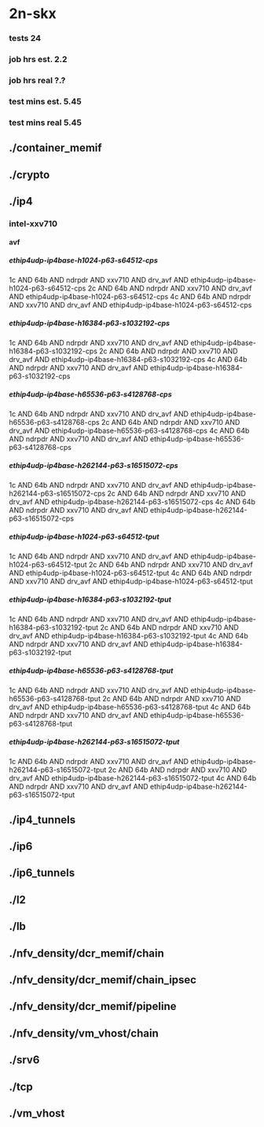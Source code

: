 # 2n-skx
### tests 24
### job hrs est. 2.2
### job hrs real ?.?
### test mins est. 5.45
### test mins real 5.45
## ./container_memif
## ./crypto
## ./ip4
### intel-xxv710
#### avf
##### ethip4udp-ip4base-h1024-p63-s64512-cps
1c AND 64b AND ndrpdr AND xxv710 AND drv_avf AND ethip4udp-ip4base-h1024-p63-s64512-cps
2c AND 64b AND ndrpdr AND xxv710 AND drv_avf AND ethip4udp-ip4base-h1024-p63-s64512-cps
4c AND 64b AND ndrpdr AND xxv710 AND drv_avf AND ethip4udp-ip4base-h1024-p63-s64512-cps
##### ethip4udp-ip4base-h16384-p63-s1032192-cps
1c AND 64b AND ndrpdr AND xxv710 AND drv_avf AND ethip4udp-ip4base-h16384-p63-s1032192-cps
2c AND 64b AND ndrpdr AND xxv710 AND drv_avf AND ethip4udp-ip4base-h16384-p63-s1032192-cps
4c AND 64b AND ndrpdr AND xxv710 AND drv_avf AND ethip4udp-ip4base-h16384-p63-s1032192-cps
##### ethip4udp-ip4base-h65536-p63-s4128768-cps
1c AND 64b AND ndrpdr AND xxv710 AND drv_avf AND ethip4udp-ip4base-h65536-p63-s4128768-cps
2c AND 64b AND ndrpdr AND xxv710 AND drv_avf AND ethip4udp-ip4base-h65536-p63-s4128768-cps
4c AND 64b AND ndrpdr AND xxv710 AND drv_avf AND ethip4udp-ip4base-h65536-p63-s4128768-cps
##### ethip4udp-ip4base-h262144-p63-s16515072-cps
1c AND 64b AND ndrpdr AND xxv710 AND drv_avf AND ethip4udp-ip4base-h262144-p63-s16515072-cps
2c AND 64b AND ndrpdr AND xxv710 AND drv_avf AND ethip4udp-ip4base-h262144-p63-s16515072-cps
4c AND 64b AND ndrpdr AND xxv710 AND drv_avf AND ethip4udp-ip4base-h262144-p63-s16515072-cps
##### ethip4udp-ip4base-h1024-p63-s64512-tput
1c AND 64b AND ndrpdr AND xxv710 AND drv_avf AND ethip4udp-ip4base-h1024-p63-s64512-tput
2c AND 64b AND ndrpdr AND xxv710 AND drv_avf AND ethip4udp-ip4base-h1024-p63-s64512-tput
4c AND 64b AND ndrpdr AND xxv710 AND drv_avf AND ethip4udp-ip4base-h1024-p63-s64512-tput
##### ethip4udp-ip4base-h16384-p63-s1032192-tput
1c AND 64b AND ndrpdr AND xxv710 AND drv_avf AND ethip4udp-ip4base-h16384-p63-s1032192-tput
2c AND 64b AND ndrpdr AND xxv710 AND drv_avf AND ethip4udp-ip4base-h16384-p63-s1032192-tput
4c AND 64b AND ndrpdr AND xxv710 AND drv_avf AND ethip4udp-ip4base-h16384-p63-s1032192-tput
##### ethip4udp-ip4base-h65536-p63-s4128768-tput
1c AND 64b AND ndrpdr AND xxv710 AND drv_avf AND ethip4udp-ip4base-h65536-p63-s4128768-tput
2c AND 64b AND ndrpdr AND xxv710 AND drv_avf AND ethip4udp-ip4base-h65536-p63-s4128768-tput
4c AND 64b AND ndrpdr AND xxv710 AND drv_avf AND ethip4udp-ip4base-h65536-p63-s4128768-tput
##### ethip4udp-ip4base-h262144-p63-s16515072-tput
1c AND 64b AND ndrpdr AND xxv710 AND drv_avf AND ethip4udp-ip4base-h262144-p63-s16515072-tput
2c AND 64b AND ndrpdr AND xxv710 AND drv_avf AND ethip4udp-ip4base-h262144-p63-s16515072-tput
4c AND 64b AND ndrpdr AND xxv710 AND drv_avf AND ethip4udp-ip4base-h262144-p63-s16515072-tput
## ./ip4_tunnels
## ./ip6
## ./ip6_tunnels
## ./l2
## ./lb
## ./nfv_density/dcr_memif/chain
## ./nfv_density/dcr_memif/chain_ipsec
## ./nfv_density/dcr_memif/pipeline
## ./nfv_density/vm_vhost/chain
## ./srv6
## ./tcp
## ./vm_vhost
